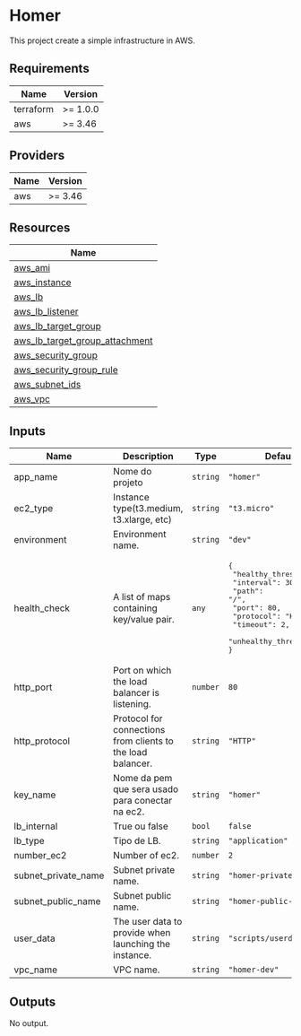 # Homer

This project create a simple infrastructure in AWS.


## Requirements

| Name | Version |
|------|---------|
| terraform | >= 1.0.0 |
| aws | >= 3.46 |

## Providers

| Name | Version |
|------|---------|
| aws | >= 3.46 |


## Resources

| Name |
|------|
| [aws_ami](https://registry.terraform.io/providers/hashicorp/aws/latest/docs/data-sources/ami) |
| [aws_instance](https://registry.terraform.io/providers/hashicorp/aws/latest/docs/resources/instance) |
| [aws_lb](https://registry.terraform.io/providers/hashicorp/aws/latest/docs/resources/lb) |
| [aws_lb_listener](https://registry.terraform.io/providers/hashicorp/aws/latest/docs/resources/lb_listener) |
| [aws_lb_target_group](https://registry.terraform.io/providers/hashicorp/aws/latest/docs/resources/lb_target_group) |
| [aws_lb_target_group_attachment](https://registry.terraform.io/providers/hashicorp/aws/latest/docs/resources/lb_target_group_attachment) |
| [aws_security_group](https://registry.terraform.io/providers/hashicorp/aws/latest/docs/resources/security_group) |
| [aws_security_group_rule](https://registry.terraform.io/providers/hashicorp/aws/latest/docs/resources/security_group_rule) |
| [aws_subnet_ids](https://registry.terraform.io/providers/hashicorp/aws/latest/docs/data-sources/subnet_ids) |
| [aws_vpc](https://registry.terraform.io/providers/hashicorp/aws/latest/docs/data-sources/vpc) |

## Inputs

| Name | Description | Type | Default | Required |
|------|-------------|------|---------|:--------:|
| app\_name | Nome do projeto | `string` | `"homer"` | no |
| ec2\_type | Instance type(t3.medium, t3.xlarge, etc) | `string` | `"t3.micro"` | no |
| environment | Environment name. | `string` | `"dev"` | no |
| health\_check | A list of maps containing key/value pair. | `any` | <pre>{<br>  "healthy_threshold": 3,<br>  "interval": 30,<br>  "path": "/",<br>  "port": 80,<br>  "protocol": "HTTP",<br>  "timeout": 2,<br>  "unhealthy_threshold": 5<br>}</pre> | no |
| http\_port | Port on which the load balancer is listening. | `number` | `80` | no |
| http\_protocol | Protocol for connections from clients to the load balancer. | `string` | `"HTTP"` | no |
| key\_name | Nome da pem que sera usado para conectar na ec2. | `string` | `"homer"` | no |
| lb\_internal | True  ou false | `bool` | `false` | no |
| lb\_type | Tipo de LB. | `string` | `"application"` | no |
| number\_ec2 | Number of ec2. | `number` | `2` | no |
| subnet\_private\_name | Subnet private name. | `string` | `"homer-private-dev"` | no |
| subnet\_public\_name | Subnet public name. | `string` | `"homer-public-dev"` | no |
| user\_data | The user data to provide when launching the instance. | `string` | `"scripts/userdata.sh"` | no |
| vpc\_name | VPC name. | `string` | `"homer-dev"` | no |

## Outputs

No output.
